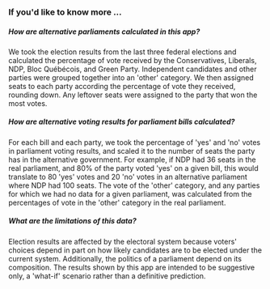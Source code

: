 ### If you'd like to know more ...

##### How are alternative parliaments calculated in this app?
We took the election results from the last three federal elections and calculated the percentage of vote received by the Conservatives, Liberals, NDP, Bloc Québécois, and Green Party. Independent candidates and other parties were grouped together into an 'other' category. We then assigned seats to each party according the percentage of vote they received, rounding down. Any leftover seats were assigned to the party that won the most votes.

##### How are alternative voting results for parliament bills calculated?
For each bill and each party, we took the percentage of 'yes' and 'no' votes in parliament voting results, and scaled it to the number of seats the party has in the alternative government. For example, if NDP had 36 seats in the real parliament, and 80% of the party voted 'yes' on a given bill, this would translate to 80 'yes' votes and 20 'no' votes in an alternative parliament where NDP had 100  seats. The vote of the 'other' category, and any parties for which we had no data for a given parliament, was calculated from the percentages of vote in the 'other' category in the real parliament.

##### What are the limitations of this data?
Election results are affected by the electoral system because voters' choices depend in part on how likely candidates are to be elected under the current system. Additionally, the politics of a parliament depend on its composition. The results shown by this app are intended to be suggestive only, a 'what-if' scenario rather than a definitive prediction.